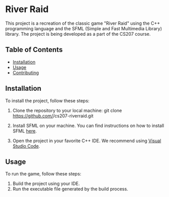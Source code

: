 # River Raid

This project is a recreation of the classic game "River Raid" using the 
C++ programming language and the SFML (Simple and Fast Multimedia Library) 
library. The project is being developed as a part of the CS207 course.

## Table of Contents

- [Installation](#installation)
- [Usage](#usage)
- [Contributing](#contributing)

## Installation

To install the project, follow these steps:

1. Clone the repository to your local machine:
git clone https://github.com/<username>/cs207-riverraid.git

2. Install SFML on your machine. You can find instructions on how to 
install SFML 
[here](https://www.sfml-dev.org/tutorials/2.5/start-linux.php).
3. Open the project in your favorite C++ IDE. We recommend using [Visual 
Studio Code](https://code.visualstudio.com/).

## Usage
To run the game, follow these steps:

1. Build the project using your IDE.
2. Run the executable file generated by the build process.
